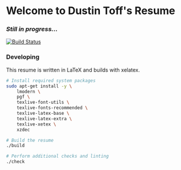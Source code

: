 # Welcome to Dustin Toff's Resume
### *Still in progress...*

[![Build Status](https://travis-ci.org/quittle/resume.svg?branch=master)](https://travis-ci.org/quittle/resume)

### Developing

This resume is written in LaTeX and builds with xelatex.

```bash
# Install required system packages
sudo apt-get install -y \
    lmodern \
    pgf \
    texlive-font-utils \
    texlive-fonts-recommended \
    texlive-latex-base \
    texlive-latex-extra \
    texlive-xetex \
    xzdec

# Build the resume
./build

# Perform additional checks and linting
./check
```
